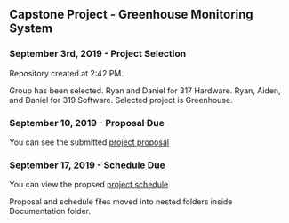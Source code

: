 Capstone Project - Greenhouse Monitoring System
-----------------------------------------------

### September 3rd, 2019 - Project Selection

Repository created at 2:42 PM.

Group has been selected. Ryan and Daniel for 317 Hardware. Ryan, Aiden, and Daniel for 319 Software.
Selected project is Greenhouse.


### September 10, 2019 - Proposal Due

You can see the submitted [project proposal](https://github.com/DBoo92/317Hardware/blob/master/documentation/proposal/ProposalContentStudentNameRev03.pdf)


### September 17, 2019 - Schedule Due

You can view the propsed [project schedule](https://github.com/DBoo92/317Hardware/blob/master/documentation/schedule/Project1.pdf)

Proposal and schedule files moved into nested folders inside Documentation folder.



